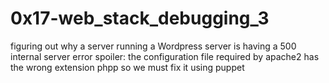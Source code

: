 # 0x17-web_stack_debugging_3
figuring out why a server  running a Wordpress server is  having a 500 internal server error 
spoiler: the configuration file required by apache2 has the wrong extension phpp
so we must fix it using puppet
